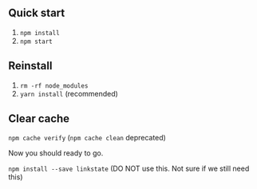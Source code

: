 
## Quick start
1. `npm install`
2. `npm start`

## Reinstall
1. `rm -rf node_modules`
2. `yarn install` (recommended)

## Clear cache
`npm cache verify` (`npm cache clean` deprecated)


Now you should ready to go.

`npm install --save linkstate` (DO NOT use this. Not sure if we still need this)
